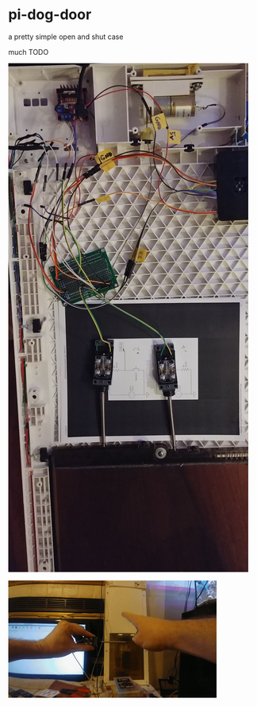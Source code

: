 # pi-dog-door

a pretty simple open and shut case

much TODO

![Setup](media/thedetails.jpg)

![Demo](media/demo.gif)


